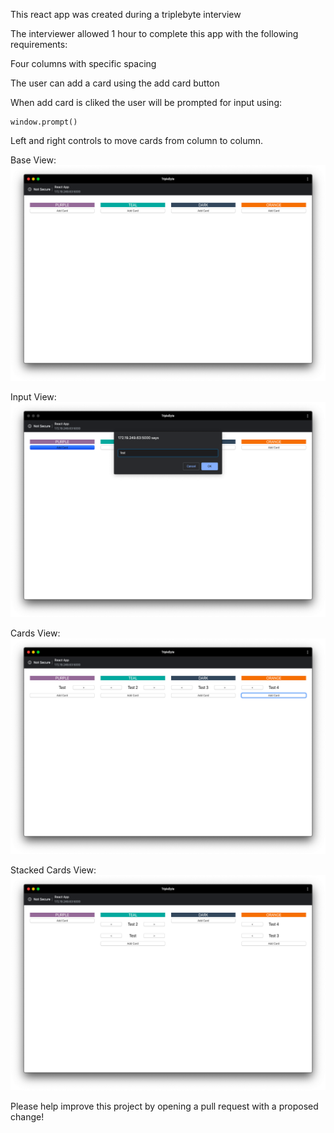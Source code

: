 This react app was created during a triplebyte interview

The interviewer allowed 1 hour to complete this app with the following requirements:

  Four columns with specific spacing

  The user can add a card using the add card button

  When add card is cliked the user will be prompted for input using:

  ```
  window.prompt()
  ```

  Left and right controls to move cards from column to column.

Base View: ![Base View](baseView.png)

Input View: ![Base View](inputView.png)

Cards View: ![Base View](columnView.png)

Stacked Cards View: ![Base View](doubledView.png)

Please help improve this project by opening a pull request with a proposed change!
